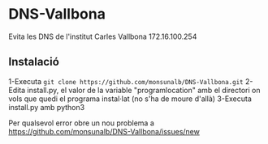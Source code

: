 # DNS-Vallbona
Evita les DNS de l'institut Carles Vallbona 172.16.100.254

## Instalació
1-Executa ```git clone https://github.com/monsunalb/DNS-Vallbona.git```
2-Edita install.py, el valor de la variable "programlocation" amb el directori on vols que quedi el programa instal·lat (no s'ha de moure d'allà)
3-Executa install.py amb python3


Per qualsevol error obre un nou problema a https://github.com/monsunalb/DNS-Vallbona/issues/new
